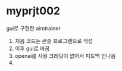 # myprjt002
gui로 구현한 aimtrainer
1. 처음 코드는 콘솔 프로그램으로 작성
2. 이후 gui로 바꿈
3. openai를 사용 크레딧이 없어서 피드백 안나옴
4. 
